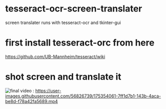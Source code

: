 # tesseract-ocr-screen-translater
screen translater runs with tesseract-ocr and tkinter-gui

# first install tesseract-orc from here
https://github.com/UB-Mannheim/tesseract/wiki


# shot screen and translate it
![final](https://user-images.githubusercontent.com/56826739/175353636-386823d6-c2d7-454c-9cb0-8cce20e97995.gif)
video : https://user-images.githubusercontent.com/56826739/175354061-7ff1d7b1-143b-4aca-be8d-f78a42fa5689.mp4

